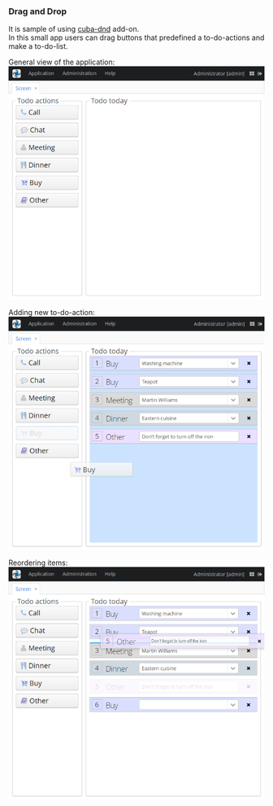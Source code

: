 ### Drag and Drop

It is sample of using [cuba-dnd](https://github.com/cuba-platform/cuba-dnd) add-on.  
In this small app users can drag buttons that predefined a to-do-actions and make a to-do-list.

General view of the application:  
![](/screenshots/1-General-view.png "General view of application")

Adding new to-do-action:
![](/screenshots/2-Adding-new-to-do-action.png "Adding new to-do-action")

Reordering items:  
![](/screenshots/3-Reordering-items.png "Reordering items")
